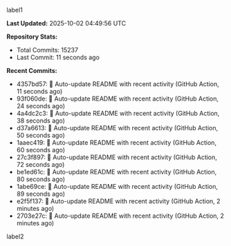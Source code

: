 
label1 
<!-- ACTIVITY_START -->
**Last Updated:** 2025-10-02 04:49:56 UTC

**Repository Stats:**
- Total Commits: 15237
- Last Commit: 11 seconds ago

**Recent Commits:**
- 4357bd57: 🤖 Auto-update README with recent activity (GitHub Action, 11 seconds ago)
- 93f060de: 🤖 Auto-update README with recent activity (GitHub Action, 24 seconds ago)
- 4a4dc2c3: 🤖 Auto-update README with recent activity (GitHub Action, 38 seconds ago)
- d37a6613: 🤖 Auto-update README with recent activity (GitHub Action, 50 seconds ago)
- 1aaec419: 🤖 Auto-update README with recent activity (GitHub Action, 60 seconds ago)
- 27c3f897: 🤖 Auto-update README with recent activity (GitHub Action, 72 seconds ago)
- be1ed61c: 🤖 Auto-update README with recent activity (GitHub Action, 80 seconds ago)
- 1abe69ce: 🤖 Auto-update README with recent activity (GitHub Action, 89 seconds ago)
- e2f5f137: 🤖 Auto-update README with recent activity (GitHub Action, 2 minutes ago)
- 2703e27c: 🤖 Auto-update README with recent activity (GitHub Action, 2 minutes ago)
<!-- ACTIVITY_END -->

label2

